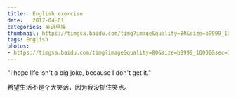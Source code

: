 ```yaml
---
title:  English exercise
date:   2017-04-01
categories: 英语早操
thumbnail: https://timgsa.baidu.com/timg?image&quality=80&size=b9999_10000&sec=1491046762202&di=15d8240306fd6142fc81b21ee63a5dc1&imgtype=0&src=http%3A%2F%2Fimg.pconline.com.cn%2Fimages%2Fupload%2Fupc%2Ftx%2Fphotoblog%2F1307%2F01%2Fc6%2F22815925_1372675816320.jpg
tags: English
photos:
- https://timgsa.baidu.com/timg?image&quality=80&size=b9999_10000&sec=1491046762202&di=15d8240306fd6142fc81b21ee63a5dc1&imgtype=0&src=http%3A%2F%2Fimg.pconline.com.cn%2Fimages%2Fupload%2Fupc%2Ftx%2Fphotoblog%2F1307%2F01%2Fc6%2F22815925_1372675816320.jpg
---
```


"I hope life isn't a big joke, because I don't get it."
<p>希望生活不是个大笑话，因为我没抓住笑点。</p>
